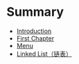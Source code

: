 # Summary

* [Introduction](README.md)
* [First Chapter](chapter1.md)
* [Menu](menu.md)
* [Linked List（链表）](linked-listff08-lian-biao-ff09.md)

